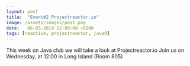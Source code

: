 ```yaml
---
layout: post
title:  "Event#2 Projectreactor.io"
image: /assets/images/post.png
date:   06-03-2019 12:00:00 +0200
tags: [reactive, projectreactor, java9]
---
```

This week on Java club we will take a look at Projectreactor.io
Join us on Wednesday, at 12:00 in Long Island (Room 805)
